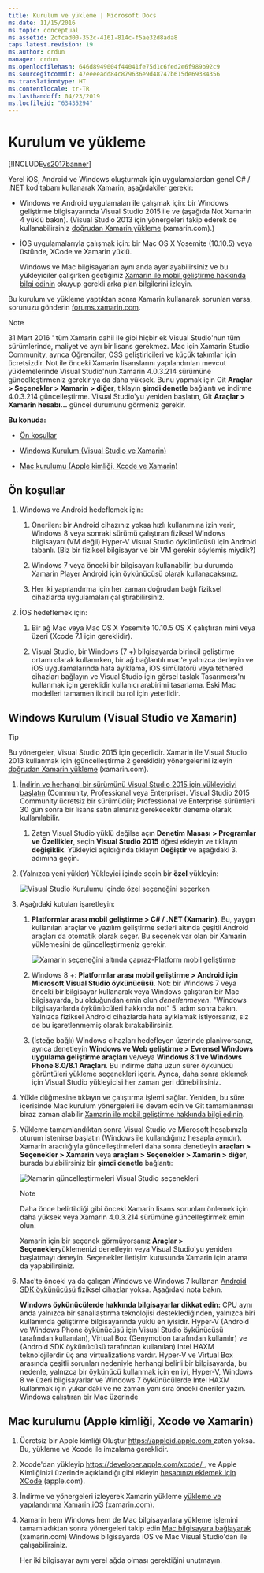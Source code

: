```yaml
---
title: Kurulum ve yükleme | Microsoft Docs
ms.date: 11/15/2016
ms.topic: conceptual
ms.assetid: 2cfcad00-352c-4161-814c-f5ae32d8ada8
caps.latest.revision: 19
ms.author: crdun
manager: crdun
ms.openlocfilehash: 646d8949004f44041fe75d1c6fed2e6f989b92c9
ms.sourcegitcommit: 47eeeeadd84c879636e9d48747b615de69384356
ms.translationtype: HT
ms.contentlocale: tr-TR
ms.lasthandoff: 04/23/2019
ms.locfileid: "63435294"
---
```

# <a name="setup-and-install"></a>Kurulum ve yükleme
[!INCLUDE[vs2017banner](../includes/vs2017banner.md)]

Yerel iOS, Android ve Windows oluşturmak için uygulamalardan genel C# / .NET kod tabanı kullanarak Xamarin, aşağıdakiler gerekir:  
  
- Windows ve Android uygulamaları ile çalışmak için: bir Windows geliştirme bilgisayarında Visual Studio 2015 ile ve (aşağıda Not Xamarin 4 yüklü bakın). (Visual Studio 2013 için yönergeleri takip ederek de kullanabilirsiniz [doğrudan Xamarin yükleme](https://developer.xamarin.com/guides/cross-platform/getting_started/requirements/#install) (xamarin.com).)   
  
- İOS uygulamalarıyla çalışmak için: bir Mac OS X Yosemite (10.10.5) veya üstünde, XCode ve Xamarin yüklü.  
  
  Windows ve Mac bilgisayarları aynı anda ayarlayabilirsiniz ve bu yükleyiciler çalışırken geçtiğiniz [Xamarin ile mobil geliştirme hakkında bilgi edinin](../cross-platform/learn-about-mobile-development-with-xamarin.md) okuyup gerekli arka plan bilgilerini izleyin.  
 
Bu kurulum ve yükleme yaptıktan sonra Xamarin kullanarak sorunları varsa, sorunuzu gönderin [forums.xamarin.com](http://forums.xamarin.com/).
  
> [!NOTE]
> 31 Mart 2016 ' tüm Xamarin dahil ile gibi hiçbir ek Visual Studio'nun tüm sürümlerinde, maliyet ve ayrı bir lisans gerekmez. Mac için Xamarin Studio Community, ayrıca Öğrenciler, OSS geliştiricileri ve küçük takımlar için ücretsizdir. Not ile önceki Xamarin lisanslarını yapılandırılan mevcut yüklemelerinde Visual Studio'nun Xamarin 4.0.3.214 sürümüne güncelleştirmeniz gerekir ya da daha yüksek. Bunu yapmak için Git **Araçlar > Seçenekler > Xamarin > diğer**, tıklayın **şimdi denetle** bağlantı ve indirme 4.0.3.214 güncelleştirme. Visual Studio'yu yeniden başlatın, Git **Araçlar > Xamarin hesabı...**  güncel durumunu görmeniz gerekir.  
  
 **Bu konuda:**  
  
- [Ön koşullar](#prereq)  
  
- [Windows Kurulum (Visual Studio ve Xamarin)](#windows)  
  
- [Mac kurulumu (Apple kimliği, Xcode ve Xamarin)](#mac)  
  
## <a name="prereq"></a> Ön koşullar  
  
1. Windows ve Android hedeflemek için:  
  
    1. Önerilen: bir Android cihazınız yoksa hızlı kullanımına izin verir, Windows 8 veya sonraki sürümü çalıştıran fiziksel Windows bilgisayarı (VM değil) Hyper-V Visual Studio öykünücüsü için Android tabanlı. (Biz bir fiziksel bilgisayar ve bir VM gerekir söylemiş miydik?)  
  
    1. Windows 7 veya önceki bir bilgisayarı kullanabilir, bu durumda Xamarin Player Android için öykünücüsü olarak kullanacaksınız. 
    
    1. Her iki yapılandırma için her zaman doğrudan bağlı fiziksel cihazlarda uygulamaları çalıştırabilirsiniz.  
  
1. İOS hedeflemek için:  
  
    1. Bir ağ Mac veya Mac OS X Yosemite 10.10.5 OS X çalıştıran mini veya üzeri (Xcode 7.1 için gereklidir).  
  
    1. Visual Studio, bir Windows (7 +) bilgisayarda birincil geliştirme ortamı olarak kullanırken, bir ağ bağlantılı mac'e yalnızca derleyin ve iOS uygulamalarında hata ayıklama, iOS simülatörü veya tethered cihazları bağlayın ve Visual Studio için görsel taslak Tasarımcısı'nı kullanmak için gereklidir kullanıcı arabirimi tasarlama. Eski Mac modelleri tamamen ikincil bu rol için yeterlidir.  
  
## <a name="windows"></a> Windows Kurulum (Visual Studio ve Xamarin)  
  
> [!TIP]
> Bu yönergeler, Visual Studio 2015 için geçerlidir. Xamarin ile Visual Studio 2013 kullanmak için (güncelleştirme 2 gereklidir) yönergelerini izleyin [doğrudan Xamarin yükleme](https://developer.xamarin.com/guides/cross-platform/getting_started/requirements/#install) (xamarin.com).  
  
1. [İndirin ve herhangi bir sürümünü Visual Studio 2015 için yükleyiciyi başlatın](https://www.visualstudio.com/downloads/download-visual-studio-vs.aspx) (Community, Professional veya Enterprise). Visual Studio 2015 Community ücretsiz bir sürümüdür; Professional ve Enterprise sürümleri 30 gün sonra bir lisans satın almanız gerekecektir deneme olarak kullanılabilir.  
  
   1. Zaten Visual Studio yüklü değilse açın **Denetim Masası > Programlar ve Özellikler**, seçin **Visual Studio 2015** öğesi ekleyin ve tıklayın **değişiklik**. Yükleyici açıldığında tıklayın **Değiştir** ve aşağıdaki 3. adımına geçin.  
  
2. (Yalnızca yeni yükler) Yükleyici içinde seçin bir **özel** yükleyin:  
  
    ![Visual Studio Kurulumu içinde özel seçeneğini seçerken](../cross-platform/media/cross-plat-xamarin-setup-1.png "çapraz-Plat Xamarin Kurulum 1")  
  
3. Aşağıdaki kutuları işaretleyin:  
  
   1. **Platformlar arası mobil geliştirme > C# / .NET (Xamarin)**. Bu, yaygın kullanılan araçlar ve yazılım geliştirme setleri altında çeşitli Android araçları da otomatik olarak seçer. Bu seçenek var olan bir Xamarin yüklemesini de güncelleştirmeniz gerekir.  
  
        ![Xamarin seçeneğini altında çapraz&#45;Platform mobil geliştirme](../cross-platform/media/cross-plat-xamarin-setup-2.png "çapraz-Plat Xamarin Kurulum 2")  
  
   2. Windows 8 +: **Platformlar arası mobil geliştirme > Android için Microsoft Visual Studio öykünücüsü**. Not: bir Windows 7 veya önceki bir bilgisayar kullanarak veya Windows çalıştıran bir Mac bilgisayarda, bu olduğundan emin olun *denetlenmeyen*. "Windows bilgisayarlarda öykünücüleri hakkında not" 5. adım sonra bakın. Yalnızca fiziksel Android cihazlarda hata ayıklamak istiyorsanız, siz de bu işaretlenmemiş olarak bırakabilirsiniz.  
  
   3. (İsteğe bağlı) Windows cihazları hedefleyen üzerinde planlıyorsanız, ayrıca denetleyin **Windows ve Web geliştirme > Evrensel Windows uygulama geliştirme araçları** ve/veya **Windows 8.1 ve Windows Phone 8.0/8.1 Araçları**. Bu indirme daha uzun sürer öykünücü görüntüleri yükleme seçenekleri içerir. Ayrıca, daha sonra eklemek için Visual Studio yükleyicisi her zaman geri dönebilirsiniz.  
  
4. Yükle düğmesine tıklayın ve çalıştırma işlemi sağlar. Yeniden, bu süre içerisinde Mac kurulum yönergeleri ile devam edin ve Git tamamlanması biraz zaman alabilir [Xamarin ile mobil geliştirme hakkında bilgi edinin](../cross-platform/learn-about-mobile-development-with-xamarin.md).  
  
5. Yükleme tamamlandıktan sonra Visual Studio ve Microsoft hesabınızla oturum istenirse başlatın (Windows ile kullandığınız hesapla aynıdır). Xamarin aracılığıyla güncelleştirmeleri daha sonra denetleyin **araçları > Seçenekler > Xamarin** veya **araçları > Seçenekler > Xamarin > diğer**, burada bulabilirsiniz bir **şimdi denetle** bağlantı:  
  
    ![Xamarin güncelleştirmeleri Visual Studio seçenekleri](../cross-platform/media/cross-plat-xamarin-setup-3.png "çapraz-Plat Xamarin Kurulum 3")  
  
   > [!NOTE]
   > Daha önce belirtildiği gibi önceki Xamarin lisans sorunları önlemek için daha yüksek veya Xamarin 4.0.3.214 sürümüne güncelleştirmek emin olun.  

   Xamarin için bir seçenek görmüyorsanız **Araçlar > Seçenekler**yüklemenizi denetleyin veya Visual Studio'yu yeniden başlatmayı deneyin. Seçenekler iletişim kutusunda Xamarin için arama da yapabilirsiniz.
      
6. Mac'te önceki ya da çalışan Windows ve Windows 7 kullanan [Android SDK öykünücüsü](https://developer.xamarin.com/guides/android/deployment,_testing,_and_metrics/debug-on-emulator/android-sdk-emulator/) fiziksel cihazlar yoksa. Aşağıdaki nota bakın.  
  
   **Windows öykünücülerde hakkında bilgisayarlar dikkat edin:** CPU aynı anda yalnızca bir sanallaştırma teknolojisi desteklediğinden, yalnızca biri kullanımda geliştirme bilgisayarında yüklü en iyisidir. Hyper-V (Android ve Windows Phone öykünücüsü için Visual Studio öykünücüsü tarafından kullanılan), Virtual Box (Genymotion tarafından kullanılır) ve (Android SDK öykünücüsü tarafından kullanılan) Intel HAXM teknolojilerdir üç ana virtualizations vardır. Hyper-V ve Virtual Box arasında çeşitli sorunları nedeniyle herhangi belirli bir bilgisayarda, bu nedenle, yalnızca bir öykünücü kullanmak için en iyi, Hyper-V, Windows 8 ve üzeri bilgisayarlar ve Windows 7 öykünücülerde Intel HAXM kullanmak için yukarıdaki ve ne zaman yanı sıra önceki öneriler yazın. Windows çalıştıran bir Mac üzerinde  
  
## <a name="mac"></a> Mac kurulumu (Apple kimliği, Xcode ve Xamarin)  
  
1. Ücretsiz bir Apple kimliği Oluştur [ https://appleid.apple.com ](https://appleid.apple.com/) zaten yoksa. Bu, yükleme ve Xcode ile imzalama gereklidir.  
  
2. Xcode'dan yükleyip [ https://developer.apple.com/xcode/ ](https://developer.apple.com/xcode/), ve Apple Kimliğinizi üzerinde açıklandığı gibi ekleyin [hesabınızı eklemek için XCode](https://developer.apple.com/library/content/documentation/IDEs/Conceptual/AppStoreDistributionTutorial/AddingYourAccounttoXcode/AddingYourAccounttoXcode.html#//apple_ref/doc/uid/TP40013839-CH40-SW1) (apple.com).  
  
3. İndirme ve yönergeleri izleyerek Xamarin yükleme [yükleme ve yapılandırma Xamarin.iOS](http://developer.xamarin.com/guides/ios/getting_started/installation/mac/) (xamarin.com).  
  
4. Xamarin hem Windows hem de Mac bilgisayarlara yükleme işlemini tamamladıktan sonra yönergeleri takip edin [Mac bilgisayara bağlayarak](http://developer.xamarin.com/guides/ios/getting_started/installation/windows/xamarin-mac-agent/) (xamarin.com) Windows bilgisayarda iOS ve Mac Visual Studio'dan ile çalışabilirsiniz.  
  
     Her iki bilgisayar aynı yerel ağda olması gerektiğini unutmayın.
